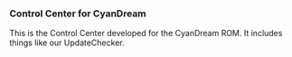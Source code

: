 ### Control Center for CyanDream
This is the Control Center developed for the CyanDream ROM. It includes things like our UpdateChecker.
